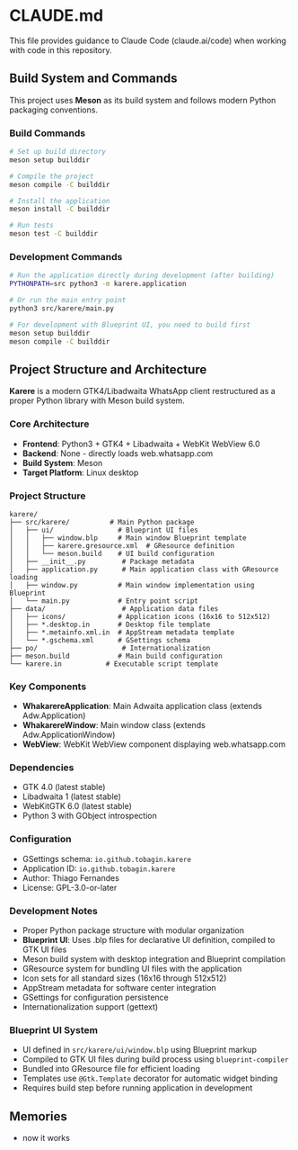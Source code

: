 # CLAUDE.md

This file provides guidance to Claude Code (claude.ai/code) when working with code in this repository.

## Build System and Commands

This project uses **Meson** as its build system and follows modern Python packaging conventions.

### Build Commands
```bash
# Set up build directory
meson setup builddir

# Compile the project
meson compile -C builddir

# Install the application
meson install -C builddir

# Run tests
meson test -C builddir
```

### Development Commands
```bash
# Run the application directly during development (after building)
PYTHONPATH=src python3 -m karere.application

# Or run the main entry point
python3 src/karere/main.py

# For development with Blueprint UI, you need to build first
meson setup builddir
meson compile -C builddir
```

## Project Structure and Architecture

**Karere** is a modern GTK4/Libadwaita WhatsApp client restructured as a proper Python library with Meson build system.

### Core Architecture
- **Frontend**: Python3 + GTK4 + Libadwaita + WebKit WebView 6.0
- **Backend**: None - directly loads web.whatsapp.com
- **Build System**: Meson
- **Target Platform**: Linux desktop

### Project Structure
```
karere/
├── src/karere/          # Main Python package
│   ├── ui/                # Blueprint UI files
│   │   ├── window.blp     # Main window Blueprint template
│   │   ├── karere.gresource.xml  # GResource definition
│   │   └── meson.build    # UI build configuration
│   ├── __init__.py         # Package metadata
│   ├── application.py      # Main application class with GResource loading
│   ├── window.py          # Main window implementation using Blueprint
│   └── main.py            # Entry point script
├── data/                   # Application data files
│   ├── icons/             # Application icons (16x16 to 512x512)
│   ├── *.desktop.in       # Desktop file template
│   ├── *.metainfo.xml.in  # AppStream metadata template
│   └── *.gschema.xml      # GSettings schema
├── po/                     # Internationalization
├── meson.build            # Main build configuration
└── karere.in           # Executable script template
```

### Key Components
- **WhakarereApplication**: Main Adwaita application class (extends Adw.Application)
- **WhakarereWindow**: Main window class (extends Adw.ApplicationWindow)
- **WebView**: WebKit WebView component displaying web.whatsapp.com

### Dependencies
- GTK 4.0 (latest stable)
- Libadwaita 1 (latest stable)
- WebKitGTK 6.0 (latest stable)
- Python 3 with GObject introspection

### Configuration
- GSettings schema: `io.github.tobagin.karere`
- Application ID: `io.github.tobagin.karere`
- Author: Thiago Fernandes
- License: GPL-3.0-or-later

### Development Notes
- Proper Python package structure with modular organization
- **Blueprint UI**: Uses .blp files for declarative UI definition, compiled to GTK UI files
- Meson build system with desktop integration and Blueprint compilation
- GResource system for bundling UI files with the application
- Icon sets for all standard sizes (16x16 through 512x512)
- AppStream metadata for software center integration
- GSettings for configuration persistence
- Internationalization support (gettext)

### Blueprint UI System
- UI defined in `src/karere/ui/window.blp` using Blueprint markup
- Compiled to GTK UI files during build process using `blueprint-compiler`
- Bundled into GResource file for efficient loading
- Templates use `@Gtk.Template` decorator for automatic widget binding
- Requires build step before running application in development

## Memories
- now it works
